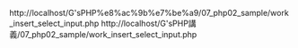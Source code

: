 http://localhost/G'sPHP%e8%ac%9b%e7%be%a9/07_php02_sample/work_insert_select_input.php
http://localhost/G'sPHP講義/07_php02_sample/work_insert_select_input.php
